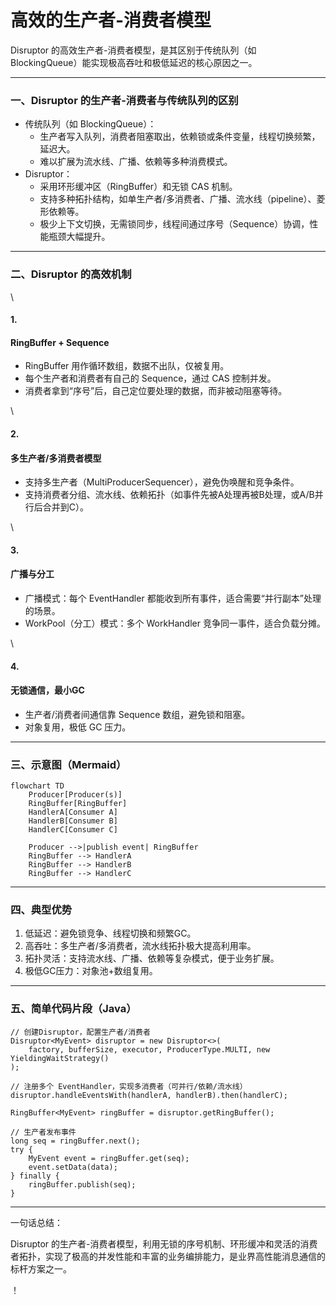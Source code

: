# 高效的生产者-消费者模型

Disruptor 的高效生产者-消费者模型，是其区别于传统队列（如 BlockingQueue）能实现极高吞吐和极低延迟的核心原因之一。

***

### 一、Disruptor 的生产者-消费者与传统队列的区别

* 传统队列（如 BlockingQueue）：
  * 生产者写入队列，消费者阻塞取出，依赖锁或条件变量，线程切换频繁，延迟大。
  * 难以扩展为流水线、广播、依赖等多种消费模式。
* Disruptor：
  * 采用环形缓冲区（RingBuffer）和无锁 CAS 机制。
  * 支持多种拓扑结构，如单生产者/多消费者、广播、流水线（pipeline）、菱形依赖等。
  * 极少上下文切换，无需锁同步，线程间通过序号（Sequence）协调，性能瓶颈大幅提升。

***

### 二、Disruptor 的高效机制

\


#### 1.&#x20;

#### RingBuffer + Sequence

* RingBuffer 用作循环数组，数据不出队，仅被复用。
* 每个生产者和消费者有自己的 Sequence，通过 CAS 控制并发。
* 消费者拿到“序号”后，自己定位要处理的数据，而非被动阻塞等待。

\


#### 2.&#x20;

#### 多生产者/多消费者模型

* 支持多生产者（MultiProducerSequencer），避免伪唤醒和竞争条件。
* 支持消费者分组、流水线、依赖拓扑（如事件先被A处理再被B处理，或A/B并行后合并到C）。

\


#### 3.&#x20;

#### 广播与分工

* 广播模式：每个 EventHandler 都能收到所有事件，适合需要“并行副本”处理的场景。
* WorkPool（分工）模式：多个 WorkHandler 竞争同一事件，适合负载分摊。

\


#### 4.&#x20;

#### 无锁通信，最小GC

* 生产者/消费者间通信靠 Sequence 数组，避免锁和阻塞。
* 对象复用，极低 GC 压力。

***

### 三、示意图（Mermaid）

```
flowchart TD
    Producer[Producer(s)]
    RingBuffer[RingBuffer]
    HandlerA[Consumer A]
    HandlerB[Consumer B]
    HandlerC[Consumer C]

    Producer -->|publish event| RingBuffer
    RingBuffer --> HandlerA
    RingBuffer --> HandlerB
    RingBuffer --> HandlerC
```

***

### 四、典型优势

1. 低延迟：避免锁竞争、线程切换和频繁GC。
2. 高吞吐：多生产者/多消费者，流水线拓扑极大提高利用率。
3. 拓扑灵活：支持流水线、广播、依赖等复杂模式，便于业务扩展。
4. 极低GC压力：对象池+数组复用。

***

### 五、简单代码片段（Java）

```
// 创建Disruptor，配置生产者/消费者
Disruptor<MyEvent> disruptor = new Disruptor<>(
    factory, bufferSize, executor, ProducerType.MULTI, new YieldingWaitStrategy()
);

// 注册多个 EventHandler，实现多消费者（可并行/依赖/流水线）
disruptor.handleEventsWith(handlerA, handlerB).then(handlerC);

RingBuffer<MyEvent> ringBuffer = disruptor.getRingBuffer();

// 生产者发布事件
long seq = ringBuffer.next();
try {
    MyEvent event = ringBuffer.get(seq);
    event.setData(data);
} finally {
    ringBuffer.publish(seq);
}
```

***

一句话总结：

Disruptor 的生产者-消费者模型，利用无锁的序号机制、环形缓冲和灵活的消费者拓扑，实现了极高的并发性能和丰富的业务编排能力，是业界高性能消息通信的标杆方案之一。

！
